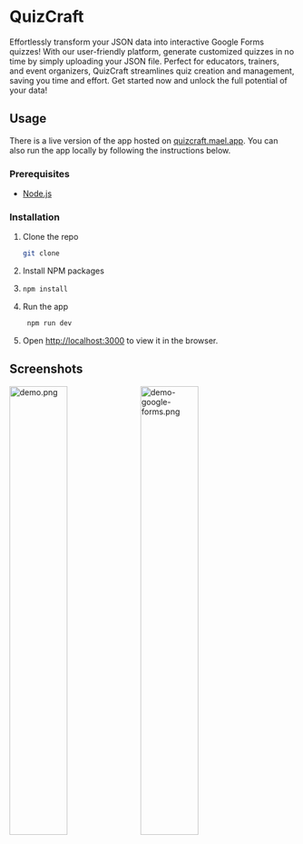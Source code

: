 # QuizCraft

Effortlessly transform your JSON data into interactive Google Forms quizzes! With our user-friendly platform, generate
customized quizzes in no time by simply uploading your JSON file. Perfect for educators, trainers, and event organizers,
QuizCraft streamlines quiz creation and management, saving you time and effort. Get started now and unlock the full
potential of your data!

## Usage

There is a live version of the app hosted on [quizcraft.mael.app](https://quizcraft.mael.app). You can also run the app
locally by following the instructions below.

### Prerequisites

- [Node.js](https://nodejs.org/en/download/)

### Installation

1. Clone the repo
   ```sh
   git clone
    ```
2. Install NPM packages
3. ```sh
   npm install
   ```
4. Run the app
   ```sh
    npm run dev
    ```
5. Open [http://localhost:3000](http://localhost:3000) to view it in the browser.

## Screenshots

<p float="left">
    <img alt="demo.png" src=".github/docs/demo.png" width="45%"/>
    <img alt="demo-google-forms.png" src=".github/docs/demo-google-forms.png" width="45%"/>
</p>
